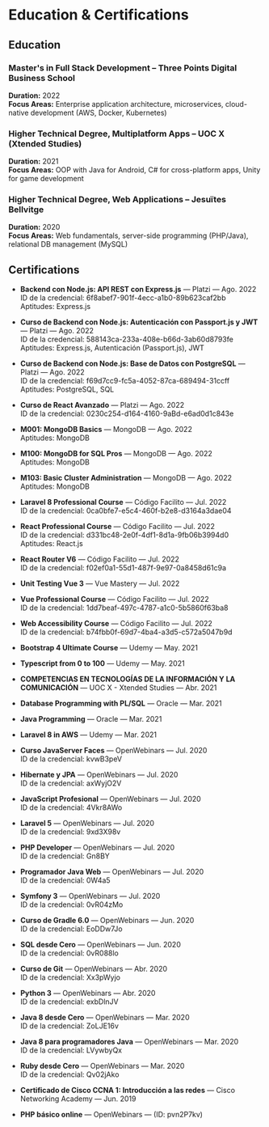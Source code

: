 # Education & Certifications

## Education

### Master's in Full Stack Development – Three Points Digital Business School

**Duration:** 2022  
**Focus Areas:** Enterprise application architecture, microservices, cloud-native development (AWS, Docker, Kubernetes)

### Higher Technical Degree, Multiplatform Apps – UOC X (Xtended Studies)

**Duration:** 2021  
**Focus Areas:** OOP with Java for Android, C# for cross-platform apps, Unity for game development

### Higher Technical Degree, Web Applications – Jesuïtes Bellvitge

**Duration:** 2020  
**Focus Areas:** Web fundamentals, server-side programming (PHP/Java), relational DB management (MySQL)

## Certifications

- **Backend con Node.js: API REST con Express.js** — Platzi — Ago. 2022  
  ID de la credencial: 6f8abef7-901f-4ecc-a1b0-89b623caf2bb  
  Aptitudes: Express.js

- **Curso de Backend con Node.js: Autenticación con Passport.js y JWT** — Platzi — Ago. 2022  
  ID de la credencial: 588143ca-233a-408e-b66d-3ab60d8793fe  
  Aptitudes: Express.js, Autenticación (Passport.js), JWT

- **Curso de Backend con Node.js: Base de Datos con PostgreSQL** — Platzi — Ago. 2022  
  ID de la credencial: f69d7cc9-fc5a-4052-87ca-689494-31ccff  
  Aptitudes: PostgreSQL, SQL

- **Curso de React Avanzado** — Platzi — Ago. 2022  
  ID de la credencial: 0230c254-d164-4160-9aBd-e6ad0d1c843e

- **M001: MongoDB Basics** — MongoDB — Ago. 2022  
  Aptitudes: MongoDB

- **M100: MongoDB for SQL Pros** — MongoDB — Ago. 2022  
  Aptitudes: MongoDB

- **M103: Basic Cluster Administration** — MongoDB — Ago. 2022  
  Aptitudes: MongoDB

- **Laravel 8 Professional Course** — Código Facilito — Jul. 2022  
  ID de la credencial: 0ca0bfe7-e5c4-460f-b2e8-d3164a3dae04

- **React Professional Course** — Código Facilito — Jul. 2022  
  ID de la credencial: d331bc48-2e0f-4df1-8d1a-9fb06b3994d0  
  Aptitudes: React.js

- **React Router V6** — Código Facilito — Jul. 2022  
  ID de la credencial: f02ef0a1-55d1-487f-9e97-0a8458d61c9a

- **Unit Testing Vue 3** — Vue Mastery — Jul. 2022

- **Vue Professional Course** — Código Facilito — Jul. 2022  
  ID de la credencial: 1dd7beaf-497c-4787-a1c0-5b5860f63ba8

- **Web Accessibility Course** — Código Facilito — Jul. 2022  
  ID de la credencial: b74fbb0f-69d7-4ba4-a3d5-c572a5047b9d

- **Bootstrap 4 Ultimate Course** — Udemy — May. 2021

- **Typescript from 0 to 100** — Udemy — May. 2021

- **COMPETENCIAS EN TECNOLOGÍAS DE LA INFORMACIÓN Y LA COMUNICACIÓN** — UOC X - Xtended Studies — Abr. 2021

- **Database Programming with PL/SQL** — Oracle — Mar. 2021

- **Java Programming** — Oracle — Mar. 2021

- **Laravel 8 in AWS** — Udemy — Mar. 2021

- **Curso JavaServer Faces** — OpenWebinars — Jul. 2020  
  ID de la credencial: kvwB3peV

- **Hibernate y JPA** — OpenWebinars — Jul. 2020  
  ID de la credencial: axWyjO2V

- **JavaScript Profesional** — OpenWebinars — Jul. 2020  
  ID de la credencial: 4Vkr8AWo

- **Laravel 5** — OpenWebinars — Jul. 2020  
  ID de la credencial: 9xd3X98v

- **PHP Developer** — OpenWebinars — Jul. 2020  
  ID de la credencial: Gn8BY

- **Programador Java Web** — OpenWebinars — Jul. 2020  
  ID de la credencial: 0W4a5

- **Symfony 3** — OpenWebinars — Jul. 2020  
  ID de la credencial: 0vR04zMo

- **Curso de Gradle 6.0** — OpenWebinars — Jun. 2020  
  ID de la credencial: EoDDw7Jo

- **SQL desde Cero** — OpenWebinars — Jun. 2020  
  ID de la credencial: 0vR088lo

- **Curso de Git** — OpenWebinars — Abr. 2020  
  ID de la credencial: Xx3pWyjo

- **Python 3** — OpenWebinars — Abr. 2020  
  ID de la credencial: exbDlnJV

- **Java 8 desde Cero** — OpenWebinars — Mar. 2020  
  ID de la credencial: ZoLJE16v

- **Java 8 para programadores Java** — OpenWebinars — Mar. 2020  
  ID de la credencial: LVywbyQx

- **Ruby desde Cero** — OpenWebinars — Mar. 2020  
  ID de la credencial: Qv02jAko

- **Certificado de Cisco CCNA 1: Introducción a las redes** — Cisco Networking Academy — Jun. 2019

- **PHP básico online** — OpenWebinars — (ID: pvn2P7kv)
